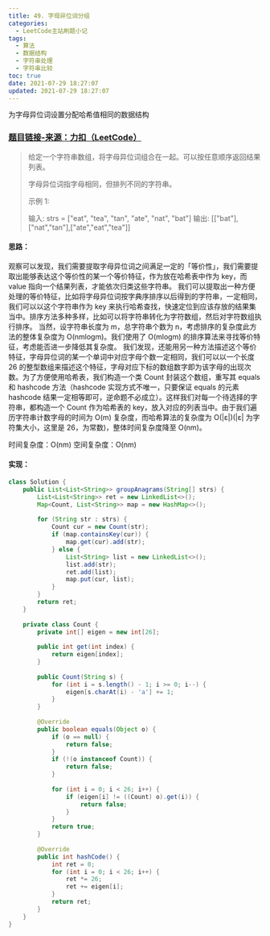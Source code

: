 ```yaml
---
title: 49. 字母异位词分组
categories:
  - LeetCode主站刷题小记
tags:
  - 算法
  - 数据结构
  - 字符串处理
  - 字符串比较
toc: true
date: 2021-07-29 18:27:07
updated: 2021-07-29 18:27:07
---
```


[//]: # (下一行开始到<!--more-->为引文部分，引文会显示在预览中)
为字母异位词设置分配哈希值相同的数据结构
<!--more-->
<script id="__bs_script__">//<![CDATA[
    document.write("<script async src='http://HOST:3000/browser-sync/browser-sync-client.js?v=2.26.14'><\/script>".replace("HOST", location.hostname));
//]]></script>

[//]: # (下一行开始为正文)
### [题目链接-来源：力扣（LeetCode）](https://leetcode-cn.com/problems/group-anagrams)
> 给定一个字符串数组，将字母异位词组合在一起。可以按任意顺序返回结果列表。
> 
> 字母异位词指字母相同，但排列不同的字符串。
> 
> 示例 1:
> 
> 输入: strs = \["eat", "tea", "tan", "ate", "nat", "bat"]
> 输出: \[\["bat"],\["nat","tan"],\["ate","eat","tea"]]

#### 思路：
观察可以发现，我们需要提取字母异位词之间满足一定的「等价性」，我们需要提取出能够表达这个等价性的某一个等价特征，作为放在哈希表中作为 key，而 value 指向一个结果列表，才能依次归类这些字符串。
我们可以提取出一种方便处理的等价特征，比如将字母异位词按字典序排序以后得到的字符串，一定相同，我们可以以这个字符串作为 key 来执行哈希查找，快速定位到应该存放的结果集当中。排序方法多种多样，比如可以将字符串转化为字符数组，然后对字符数组执行排序。
当然，设字符串长度为 m，总字符串个数为 n，考虑排序的复杂度此方法的整体复杂度为 O(nmlogm)。我们使用了 O(mlogm) 的排序算法来寻找等价特征，考虑能否进一步降低其复杂度。
我们发现，还能用另一种方法描述这个等价特征，字母异位词的某一个单词中对应字母个数一定相同，我们可以以一个长度 26 的整型数组来描述这个特征，字母对应下标的数组数字即为该字母的出现次数。为了方便使用哈希表，我们构造一个类 Count 封装这个数组，重写其 equals 和 hashcode 方法（hashcode 实现方式不唯一，只要保证 equals 的元素 hashcode 结果一定相等即可，逆命题不必成立）。这样我们对每一个待选择的字符串，都构造一个 Count 作为哈希表的 key，放入对应的列表当中。由于我们遍历字符串计数字母的时间为 O(m) 复杂度，而哈希算法的复杂度为 O(|ε|)(|ε| 为字符集大小，这里是 26，为常数)，整体时间复杂度降至 O(nm)。

时间复杂度：O(nm)
空间复杂度：O(nm)

#### 实现：
```java
class Solution {
    public List<List<String>> groupAnagrams(String[] strs) {
        List<List<String>> ret = new LinkedList<>();
        Map<Count, List<String>> map = new HashMap<>();
        
        for (String str : strs) {
            Count cur = new Count(str);
            if (map.containsKey(cur)) {
                map.get(cur).add(str);
            } else {
                List<String> list = new LinkedList<>();
                list.add(str);
                ret.add(list);
                map.put(cur, list);
            }
        }
        return ret;
    }
    
    private class Count {
        private int[] eigen = new int[26];
        
        public int get(int index) {
            return eigen[index];
        }
        
        public Count(String s) {
            for (int i = s.length() - 1; i >= 0; i--) {
                eigen[s.charAt(i) - 'a'] += 1;
            }
        }
        
        @Override
        public boolean equals(Object o) {
            if (o == null) {
                return false;
            }
            if (!(o instanceof Count)) {
                return false;
            }
            
            for (int i = 0; i < 26; i++) {
                if (eigen[i] != ((Count) o).get(i)) {
                    return false;
                }
            }
            return true;
        }
        
        @Override
        public int hashCode() {
            int ret = 0;
            for (int i = 0; i < 26; i++) {
                ret *= 26;
                ret += eigen[i];
            }
            return ret;
        }
    }
}
```